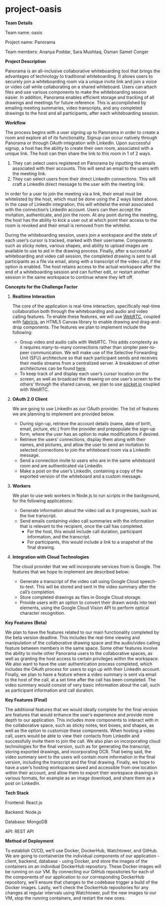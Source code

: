 # project-oasis


**Team Details**

Team name: oasis

Project name: Panorama

Team members: Ananya Poddar, Sara Mushtaq, Osman Samet Conger


**Project Description**

Panorama is an all-inclusive collaborative whiteboarding tool that brings the advantages of technology to traditional whiteboarding. It allows users to securely join a whiteboarding room via a unique invite link and join a voice or video call while collaborating on a shared whiteboard. Users can attach files and use various components to make the whiteboarding session easier. In addition, Panorama enables efficient storage and tracking of all drawings and meetings for future reference. This is accomplished by emailing meeting summaries, video transcripts, and any completed drawings to the host and all participants, after each whiteboarding session.


**Workflow**

The process begins with a user signing up to Panorama in order to create a room and explore all of its functionality. Signup can occur natively through Panorama or through OAuth integration with Linkedln. Upon successful signup, a host has the ability to create their own room, associated with a unique link. The host can then share the link to this room in 1 of 2 ways.


1. They can select users registered on Panorama by inputting the emails associated with their accounts. This will send an email to the users with the meeting link.
2. They can select users from their direct Linkedln connections. This will craft a LinkedIn direct message to the user with the meeting link.

In order for a user to join the meeting via a link, their email must be whitelisted by the host, which must be done using the 2 ways listed above. In the case of Linkedln integration, this will whitelist the email associated with the connection’s Linkedln account. Users can then accept the invitation, authenticate, and join the room. At any point during the meeting, the host has the ability to kick a user out at which point their access to the room is revoked and their email is removed from the whitelist. 

During the whiteboarding session, users join a workspace and the state of each user’s cursor is tracked, marked with their username. Components such as sticky notes, various shapes, and ability to upload images are available to use to aid in the drawing process. Finally, after a successful whiteboarding and video call session, the completed drawing is sent to all participants as a file via email, along with a transcript of the video call, if the option is enabled. The host retains access to the actual workspace after the end of a whiteboarding session and can further edit, or restart another session in the same workspace to continue where they left off.


**Concepts for the Challenge Factor**

1. **Realtime Interaction**

    The core of the application is real-time interaction, specifically real-time collaboration both through the whiteboarding and audio and video calling features. To enable these features, we will use [WebRTC](https://developer.mozilla.org/en-US/docs/Web/API/WebRTC_API), coupled with [fabricjs](https://github.com/fabricjs/fabric.js), an HTML5 Canvas library to enable drawing and drag-and-drop components. The features we plan to implement include the following:

    * Group video and audio calls with WebRTC. This adds complexity as it requires many-to-many connections rather than simpler peer-to-peer communication. We will make use of the Selective Forwarding Unit (SFU) architecture so that each participant sends and receives their media streams from a centralized server. A breakdown of other architectures can be found [here](https://www.callstats.io/blog/webrtc-architectures-explained-in-5-minutes-or-less). 
    * To keep track of and display each user’s cursor location on the screen, as well as broadcast the drawing on one user’s screen to the others’ through the shared canvas, we plan to use [socket.io](https://socket.io/) coupled with WebRTC. 

2. **OAuth 2.0 Client**

    We are going to use LinkedIn as our OAuth provider. The list of features we are planning to implement are provided below.

    * During sign-up, retrieve the account details (name, date of birth, email, picture, etc.) from the provider and prepopulate the sign-up form, where the user has an option to make modifications if desired.
    * Retrieve the users’ connections, display them along with their names, and pictures, and allow the user to send an invitation to selected connections to join the whiteboard room via a LinkedIn message.
    * Send a connection invite to users who are in the same whiteboard room and are authenticated via LinkedIn.
    * Make a post on the user’s LinkedIn, containing a copy of the exported version of the whiteboard and a custom message.

3. **Workers**

    We plan to use web workers in Node.js to run scripts in the background, for the following applications:

    * Generate information about the video call as it progresses, such as the live transcript.
    * Send emails containing video call summaries with the information that is relevant to the recipient, once the call has completed.
        * For the host, this would include call duration, participant information, and the transcript.
        * For participants, this would include a link to a snapshot of the final drawing.

4. **Integration with Cloud Technologies**

    The cloud provider that we will incorporate services from is Google. The features that we hope to implement are described below: 

    * Generate a transcript of the video call using Google Cloud speech-to-text. This will be stored and sent in the video summary after the call’s completion.
    * Store completed drawings as files in Google Cloud storage.
    * Provide users with an option to convert their drawn words into text elements, using the Google Cloud Vision API to perform optical character recognition.


**Key Features (Beta)**

We plan to have the features related to our main functionality completed by the beta version deadline. This includes the real-time viewing and manipulation of the collaborative drawing space and the audio/video calling feature between members in the same space. Some other features involve the ability to invite other Panorama users to the collaborative spaces, as well as granting the host access to certain privileges within the workspace. We also want to have the user authentication process completed, which includes the OAuth process for users to sign up with their LinkedIn account. Finally, we plan to have a feature where a video summary is sent via email to the host of the call, at a set time after the call has been completed. The video summary would consist of very basic information about the call, such as participant information and call duration.


**Key Features (Final)**

The additional features that we would ideally complete for the final version are features that would enhance the user’s experience and provide more depth to our application. This includes more components to interact with in the collaborative space, such as sticky notes, text boxes, and shapes, as well as the option to customize these components. When hosting a video call, users would be able to view their contacts from LinkedIn and successfully invite them to join the call. We also plan on incorporating cloud technologies for the final version, such as for generating the transcript, storing exported drawings, and incorporating OCR. That being said, the video summary sent to the users will contain more information in the final version, including the transcript and the final drawing. Finally, we hope to have a user’s hosting workspaces saved and accessible from one location within their account, and allow them to export their workspace drawings in various formats, for example as an image download, and share them as a post on LinkedIn. 


**Tech Stack**

Frontend: React.js

Backend: Node.js

Database: MongoDB

API: REST API


**Method of Deployment**

To establish CI/CD, we’ll use Docker, DockerHub, Watchtower, and GitHub. We are going to containerize the individual components of our application - client, backend, database - using Docker, and store the images of the containers on an individual DockerHub repository. These Docker images will be running on our VM. By connecting our GitHub repositories for each of the components of our application to our corresponding DockerHub repository, we’ll ensure that changes to the codebase trigger a build of the Docker images. Lastly, we’ll check the DockerHub repositories for any changes at regular intervals using Watchtower, pull the new images to our VM, stop the running containers, and restart the new ones.
